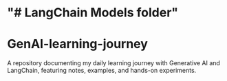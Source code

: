 "# LangChain Models folder" 
=======
# GenAI-learning-journey
A repository documenting my daily learning journey with Generative AI and LangChain, featuring notes, examples, and hands-on experiments.


